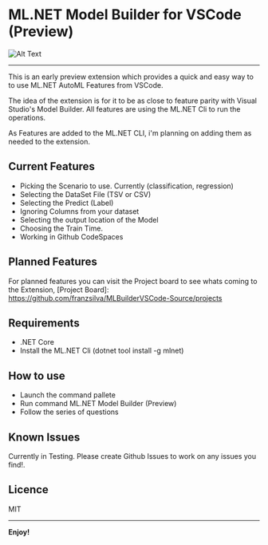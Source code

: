 # ML.NET Model Builder for VSCode (Preview)
![Alt Text](https://i.imgur.com/6KzWf7m.gif)
    
-----------------------------------------------------------------------------------------------------------
This is an early preview extension which provides a quick and easy way to to use ML.NET AutoML Features from VSCode.

The idea of the extension is for it to be as close to feature parity with Visual Studio's Model Builder. All features are using the ML.NET Cli to run the operations.

As Features are added to the ML.NET CLI, i'm planning on adding them as needed to the extension. 


## Current Features

- Picking the Scenario to use. Currently (classification, regression)
- Selecting the DataSet File (TSV or CSV)
- Selecting the Predict (Label)
- Ignoring Columns from your dataset
- Selecting the output location of the Model
- Choosing the Train Time.
- Working in Github CodeSpaces

## Planned Features

For planned features you can visit the Project board to see whats coming to the Extension, [Project Board]: https://github.com/franzsilva/MLBuilderVSCode-Source/projects

## Requirements

- .NET Core
- Install the ML.NET Cli (dotnet tool install -g mlnet)


## How to use

- Launch the command pallete
- Run command ML.NET Model Builder (Preview)
- Follow the series of questions

## Known Issues

Currently in Testing. Please create Github Issues to work on any issues you find!. 

## Licence

MIT

-----------------------------------------------------------------------------------------------------------
**Enjoy!**
